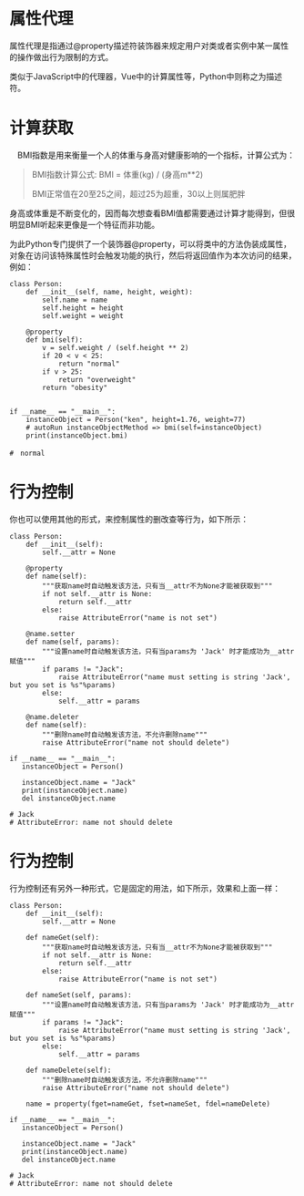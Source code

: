 # 属性代理

属性代理是指通过@property描述符装饰器来规定用户对类或者实例中某一属性的操作做出行为限制的方式。

类似于JavaScript中的代理器，Vue中的计算属性等，Python中则称之为描述符。



# 计算获取

　BMI指数是用来衡量一个人的体重与身高对健康影响的一个指标，计算公式为：



> BMI指数计算公式: BMI = 体重(kg) / (身高m\*\*2)
>
> BMI正常值在20至25之间，超过25为超重，30以上则属肥胖



身高或体重是不断变化的，因而每次想查看BMI值都需要通过计算才能得到，但很明显BMI听起来更像是一个特征而非功能。

为此Python专门提供了一个装饰器@property，可以将类中的方法伪装成属性，对象在访问该特殊属性时会触发功能的执行，然后将返回值作为本次访问的结果，例如：

```
class Person:
    def __init__(self, name, height, weight):
        self.name = name
        self.height = height
        self.weight = weight

    @property
    def bmi(self):
        v = self.weight / (self.height ** 2)
        if 20 < v < 25:
            return "normal"
        if v > 25:
            return "overweight"
        return "obesity"


if __name__ == "__main__":
    instanceObject = Person("ken", height=1.76, weight=77)
    # autoRun instanceObjectMethod => bmi(self=instanceObject)
    print(instanceObject.bmi)

#　normal
```





# 行为控制

你也可以使用其他的形式，来控制属性的删改查等行为，如下所示：

```
class Person:
    def __init__(self):
        self.__attr = None

    @property
    def name(self):
        """获取name时自动触发该方法，只有当__attr不为None才能被获取到"""
        if not self.__attr is None:
            return self.__attr
        else:
            raise AttributeError("name is not set")

    @name.setter
    def name(self, params):
        """设置name时自动触发该方法，只有当params为 'Jack' 时才能成功为__attr赋值"""
        if params != "Jack":
            raise AttributeError("name must setting is string 'Jack', but you set is %s"%params)
        else:
            self.__attr = params

    @name.deleter
    def name(self):
        """删除name时自动触发该方法，不允许删除name"""
        raise AttributeError("name not should delete")

if __name__ == "__main__":
   instanceObject = Person()

   instanceObject.name = "Jack"
   print(instanceObject.name)
   del instanceObject.name

# Jack
# AttributeError: name not should delete
```





# 行为控制

行为控制还有另外一种形式，它是固定的用法，如下所示，效果和上面一样：

```
class Person:
    def __init__(self):
        self.__attr = None

    def nameGet(self):
        """获取name时自动触发该方法，只有当__attr不为None才能被获取到"""
        if not self.__attr is None:
            return self.__attr
        else:
            raise AttributeError("name is not set")

    def nameSet(self, params):
        """设置name时自动触发该方法，只有当params为 'Jack' 时才能成功为__attr赋值"""
        if params != "Jack":
            raise AttributeError("name must setting is string 'Jack', but you set is %s"%params)
        else:
            self.__attr = params

    def nameDelete(self):
        """删除name时自动触发该方法，不允许删除name"""
        raise AttributeError("name not should delete")

    name = property(fget=nameGet, fset=nameSet, fdel=nameDelete)

if __name__ == "__main__":
   instanceObject = Person()

   instanceObject.name = "Jack"
   print(instanceObject.name)
   del instanceObject.name

# Jack
# AttributeError: name not should delete
```

